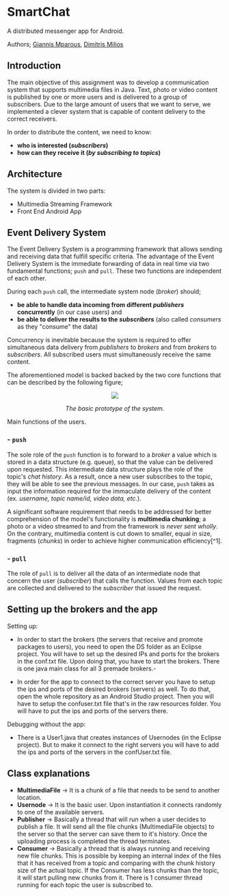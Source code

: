 # SmartChat

A distributed messenger app for Android.

Authors; [Giannis Mparous](https://github.com/giannismparous "Giannis Mparous"), [Dimitris Milios](https://github.com/DimMil24 "Dimitris Milios")

## Introduction

The main objective of this assignment was to develop a communication system that supports multimedia files in Java. Text, photo or video content is published by one or more users and is delivered to a group of subscribers. Due to the large amount of users that we want to serve, we implemented a clever system that is capable of content delivery to the correct receivers. 

In order to distribute the content, we need to know: 
- **who is interested (_subscribers_)**
- **how can they receive it (_by subscribing to topics_)**

## Architecture

The system is divided in two parts:
- Multimedia Streaming Framework
- Front End Android App

## Event Delivery System

The Event Delivery System is a programming framework that allows sending and receiving data that fulfill specific criteria. The advantage of the Event Delivery System is the immediate forwarding of data in real time via two fundamental functions; `push` and `pull`. These two functions are independent of each other. 

During each `push` call, the intermediate system node (_broker_) should;
- **be able to handle data incoming from different _publishers_ concurrently** (in our case users) and
- **be able to deliver the results to the _subscribers_** (also called _consumers_ as they "consume" the data)

Concurrency is inevitable because the system is required to offer simultaneous data delivery from _publishers_ to _brokers_ and from _brokers_ to _subscribers_. All subscribed users must simultaneously receive the same content.

The aforementioned model is backed backed by the two core functions that can be described by the following figure;

<p align="center">
  <img src="https://github.com/giannismparous/SmartChatters/blob/main/framework_prototype.png" />
</p>

<p align="center">
  <i>The basic prototype of the system.</i> 
</p>

Main functions of the users.

### - `push`

The sole role of the `push` function is to forward to a _broker_ a value which is stored in a data structure (e.g. queue), so that the value can be delivered upon requested. This intermediate data structure plays the role of the topic's _chat history_. As a result, once a new user subscribes to the topic, they will be able to see the previous messages. In our case, `push` takes as input the information required for the immaculate delivery of the content (ex. _username, topic name/id, video data, etc._). 

A significant software requirement that needs to be addressed for better comprehension of the model's functionality is **multimedia chunking**; a photo or a video streamed to and from the framework is *never sent wholly*. On the contrary, multimedia content is cut down to smaller, equal in size, fragments (_chunks_) in order to achieve higher communication efficiency[^1].

### - `pull`

The role of `pull` is to deliver all the data of an intermediate node that concern the user (_subscriber_) that calls the function. Values from each topic are collected and delivered to the _subscriber_ that issued the request. 

## Setting up the brokers and the app

Setting up:
- In order to start the brokers (the servers that receive and promote packages to users), you need to open the DS folder as an Eclipse project. You will have to set up the desired IPs and ports for the brokers in the conf.txt file. Upon doing that, you have to start the brokers. There is one java main class for all 3 premade brokers.-

- In order for the app to connect to the correct server you have to setup the ips and ports of the desired brokers (servers) as well. To do that, open the whole repository as an Android Studio project. Then you will have to setup the confuser.txt file that's in the raw resources folder. You will have to put the ips and ports of the servers there.

Debugging without the app:
- There is a User1.java that creates instances of Usernodes (in the Eclipse project). But to make it connect to the right servers you will have to add the ips and ports of the servers in the confUser.txt file.

## Class explanations
- **MultimediaFile** -> It is a chunk of a file that needs to be send to another location.
- **Usernode** -> It is the basic user. Upon instantiation it connects randomly to one of the available servers.
- **Publisher** -> Basically a thread that will run when a user decides to publish a file. It will send all the file chunks (MultimediaFile objects) to the server so that the server can save them to it's history. Once the uploading process is completed the thread terminates.
- **Consumer** -> Basically a thread that is always running and receiving new file chunks. This is possible by keeping an internal index of the files that it has received from a topic and comparing with the chunk history size of the actual topic. If the Consumer has less chunks than the topic, it will start pulling new chunks from it. There is 1 consumer thread running for each topic the user is subscribed to.

